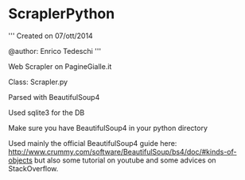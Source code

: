 ScraplerPython
==============
'''
Created on 07/ott/2014

@author: Enrico Tedeschi
'''

Web Scrapler on PagineGialle.it

Class: Scrapler.py

Parsed with BeautifulSoup4

Used sqlite3 for the DB

Make sure you have BeautifulSoup4 in your python directory

Used mainly the official BeautifulSoup4 guide here: http://www.crummy.com/software/BeautifulSoup/bs4/doc/#kinds-of-objects
but also some tutorial on youtube and some advices on StackOverflow.
